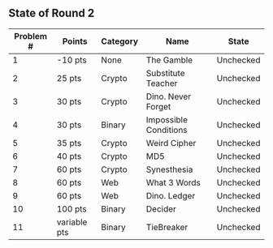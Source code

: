 ## State of Round 2

| Problem # | Points | Category | Name | State |
|---|---|---|---|---|
| 1 | -10 pts  | None | The Gamble | Unchecked |
| 2 | 25 pts  | Crypto     | Substitute Teacher | Unchecked |
| 3 | 30 pts  | Crypto  | Dino. Never Forget | Unchecked |
| 4 | 30 pts  | Binary     | Impossible Conditions | Unchecked |
| 5 | 35 pts  | Crypto | Weird Cipher | Unchecked |
| 6 | 40 pts  | Crypto     | MD5 | Unchecked |
| 7 | 60 pts  | Crypto     | Synesthesia | Unchecked |
| 8 | 60 pts  | Web | What 3 Words | Unchecked |
| 9 | 60 pts  | Web     | Dino. Ledger | Unchecked |
| 10 | 100 pts | Binary  | Decider | Unchecked |
| 11 | variable pts  | Binary     | TieBreaker | Unchecked |
